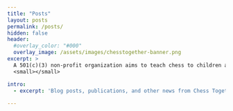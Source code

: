 ```yaml
---
title: "Posts"
layout: posts
permalink: /posts/
hidden: false
header:
  #overlay_color: "#000"
  overlay_image: /assets/images/chesstogether-banner.png
excerpt: >
  A 501(c)(3) non-profit organization aims to teach chess to children and special needs children<br />
  <small></small>

intro: 
  - excerpt: 'Blog posts, publications, and other news from Chess Together'
   
---
```


<!-- {% include feature_row id="intro" type="center" %} -->

